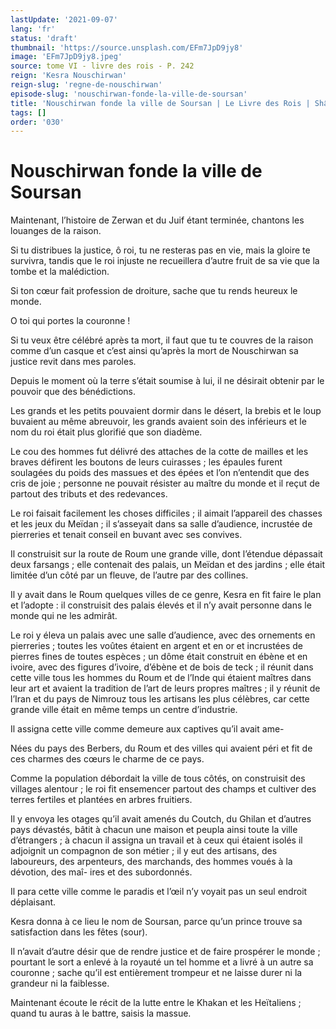 ```yaml
---
lastUpdate: '2021-09-07'
lang: 'fr'
status: 'draft'
thumbnail: 'https://source.unsplash.com/EFm7JpD9jy8'
image: 'EFm7JpD9jy8.jpeg'
source: tome VI - livre des rois - P. 242
reign: 'Kesra Nouschirwan'
reign-slug: 'regne-de-nouschirwan'
episode-slug: 'nouschirwan-fonde-la-ville-de-soursan'
title: 'Nouschirwan fonde la ville de Soursan | Le Livre des Rois | Shâhnâmeh'
tags: []
order: '030'
---
```


<!-- LTeX: language=fr -->

# Nouschirwan fonde la ville de Soursan

Maintenant, l’histoire de Zerwan et du Juif étant terminée, chantons les louanges de la raison.

Si tu distribues la justice, ô roi, tu ne resteras pas en vie, mais la gloire te survivra, tandis que le roi injuste ne recueillera d’autre fruit de sa vie que la tombe et la malédiction.

Si ton cœur fait profession de droiture, sache que tu rends heureux le monde.

O toi qui portes la couronne !

Si tu veux être célébré après ta mort, il faut que tu te couvres de la raison comme d’un casque et c’est ainsi qu’après la mort de Nouschirwan sa justice revit dans mes paroles.

Depuis le moment où la terre s’était soumise à lui, il ne désirait obtenir par le pouvoir que des bénédictions.

Les grands et les petits pouvaient dormir dans le désert, la brebis et le loup buvaient au même abreuvoir, les grands avaient soin des inférieurs et le nom du roi était plus glorifié que son diadème.

Le cou des hommes fut délivré des attaches de la cotte de mailles et les braves défirent les boutons de leurs cuirasses ; les épaules furent soulagées du poids des massues et des épées et l’on n’entendit que des cris de joie ; personne ne pouvait résister au maître du monde et il reçut de partout des tributs et des redevances.

Le roi faisait facilement les choses difficiles ; il aimait l’appareil des chasses et les jeux du Meïdan ; il s’asseyait dans sa salle d’audience, incrustée de pierreries et tenait conseil en buvant avec ses convives.

Il construisit sur la route de Roum une grande ville, dont l’étendue dépassait deux farsangs ; elle contenait des palais, un Meïdan et des jardins ; elle était limitée d’un côté par un fleuve, de l’autre par des collines.

Il y avait dans le Roum quelques villes de ce genre, Kesra en fit faire le plan et l’adopte : il construisit des palais élevés et il n’y avait personne dans le monde qui ne les admirât.

Le roi y éleva un palais avec une salle d’audience, avec des ornements en pierreries ; toutes les voûtes étaient en argent et en or et incrustées de pierres fines de toutes espèces ; un dôme était construit en ébène et en ivoire, avec des figures d’ivoire, d’ébène et de bois de teck ; il réunit dans cette ville tous les hommes du Roum et de l’Inde qui étaient maîtres dans leur art et avaient la tradition de l’art de leurs propres maîtres ; il y réunit de l’Iran et du pays de Nimrouz tous les artisans les plus célèbres, car cette grande ville était en même temps un centre d’industrie.

Il assigna cette ville comme demeure aux captives qu’il avait ame-

Nées du pays des Berbers, du Roum et des villes qui avaient péri et fit de ces charmes des cœurs le charme de ce pays.

Comme la population débordait la ville de tous côtés, on construisit des villages alentour ; le roi fit ensemencer partout des champs et cultiver des terres fertiles et plantées en arbres fruitiers.

Il y envoya les otages qu’il avait amenés du Coutch, du Ghilan et d’autres pays dévastés, bâtit à chacun une maison et peupla ainsi toute la ville d’étrangers ; à chacun il assigna un travail et à ceux qui étaient isolés il adjoignit un compagnon de son métier ; il y eut des artisans, des laboureurs, des arpenteurs, des marchands, des hommes voués à la dévotion, des maî-
ires et des subordonnés.

Il para cette ville comme le paradis et l’œil n’y voyait pas un seul endroit déplaisant.

Kesra donna à ce lieu le nom de Soursan, parce qu’un prince trouve sa satisfaction dans les fêtes (sour).

Il n’avait d’autre désir que de rendre justice et de faire prospérer le monde ; pourtant le sort a enlevé à la royauté un tel homme et a livré à un autre sa couronne ; sache qu’il est entièrement trompeur et ne laisse durer ni la grandeur ni la faiblesse.

Maintenant écoute le récit de la lutte entre le Khakan et les Heïtaliens ; quand tu auras à le battre, saisis la massue.
